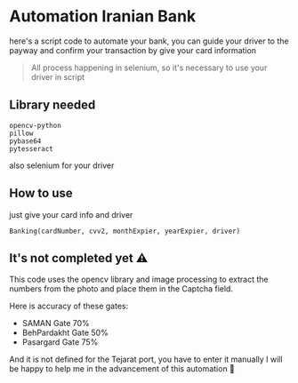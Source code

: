 # Automation Iranian Bank
here's a script code to automate your bank, you can guide your driver to the payway and confirm your transaction by give your card information
> All process happening in selenium, so it's necessary to use your driver in script
## Library needed
```
opencv-python
pillow
pybase64
pytesseract
```
also selenium for your driver

## How to use
just give your card info and driver
```
Banking(cardNumber, cvv2, monthExpier, yearExpier, driver)
```

## It's not completed yet ⚠️
This code uses the opencv library and image processing to extract the numbers from the photo and place them in the Captcha field.

Here is accuracy of these gates:
- SAMAN Gate 70%
- BehPardakht Gate 50%
- Pasargard Gate 75%

And it is not defined for the Tejarat port, you have to enter it manually
I will be happy to help me in the advancement of this automation 🤗
